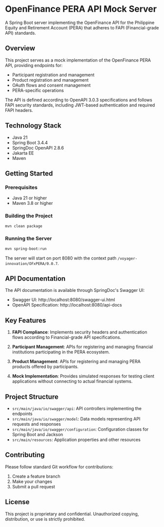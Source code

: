 # OpenFinance PERA API Mock Server

A Spring Boot server implementing the OpenFinance API for the Philippine Equity and Retirement Account (PERA) that adheres to FAPI (Financial-grade API) standards.

## Overview

This project serves as a mock implementation of the OpenFinance PERA API, providing endpoints for:

- Participant registration and management
- Product registration and management
- OAuth flows and consent management
- PERA-specific operations

The API is defined according to OpenAPI 3.0.3 specifications and follows FAPI security standards, including JWT-based authentication and required FAPI headers.

## Technology Stack

- Java 21
- Spring Boot 3.4.4
- SpringDoc OpenAPI 2.8.6
- Jakarta EE
- Maven

## Getting Started

### Prerequisites

- Java 21 or higher
- Maven 3.8 or higher

### Building the Project

```bash
mvn clean package
```

### Running the Server

```bash
mvn spring-boot:run
```

The server will start on port 8080 with the context path `/voyager-innovation/OFxPERA/0.0.7`.

## API Documentation

The API documentation is available through SpringDoc's Swagger UI:

- Swagger UI: http://localhost:8080/swagger-ui.html
- OpenAPI Specification: http://localhost:8080/api-docs

## Key Features

1. **FAPI Compliance**: Implements security headers and authentication flows according to Financial-grade API specifications.

2. **Participant Management**: APIs for registering and managing financial institutions participating in the PERA ecosystem.

3. **Product Management**: APIs for registering and managing PERA products offered by participants.

4. **Mock Implementation**: Provides simulated responses for testing client applications without connecting to actual financial systems.

## Project Structure

- `src/main/java/io/swagger/api`: API controllers implementing the endpoints
- `src/main/java/io/swagger/model`: Data models representing API requests and responses
- `src/main/java/io/swagger/configuration`: Configuration classes for Spring Boot and Jackson
- `src/main/resources`: Application properties and other resources

## Contributing

Please follow standard Git workflow for contributions:

1. Create a feature branch
2. Make your changes
3. Submit a pull request

## License

This project is proprietary and confidential. Unauthorized copying, distribution, or use is strictly prohibited.